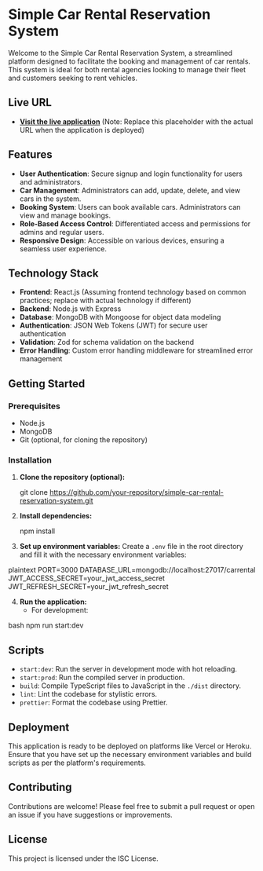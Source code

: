 # Simple Car Rental Reservation System

Welcome to the Simple Car Rental Reservation System, a streamlined platform designed to facilitate the booking and management of car rentals. This system is ideal for both rental agencies looking to manage their fleet and customers seeking to rent vehicles.

## Live URL

- **[Visit the live application](https://simple-car-rental-reservation-system.vercel.app/)** (Note: Replace this placeholder with the actual URL when the application is deployed)

## Features

- **User Authentication**: Secure signup and login functionality for users and administrators.
- **Car Management**: Administrators can add, update, delete, and view cars in the system.
- **Booking System**: Users can book available cars. Administrators can view and manage bookings.
- **Role-Based Access Control**: Differentiated access and permissions for admins and regular users.
- **Responsive Design**: Accessible on various devices, ensuring a seamless user experience.

## Technology Stack

- **Frontend**: React.js (Assuming frontend technology based on common practices; replace with actual technology if different)
- **Backend**: Node.js with Express
- **Database**: MongoDB with Mongoose for object data modeling
- **Authentication**: JSON Web Tokens (JWT) for secure user authentication
- **Validation**: Zod for schema validation on the backend
- **Error Handling**: Custom error handling middleware for streamlined error management

## Getting Started

### Prerequisites

- Node.js
- MongoDB
- Git (optional, for cloning the repository)

### Installation

1. **Clone the repository (optional):**


   git clone https://github.com/your-repository/simple-car-rental-reservation-system.git

   
2. **Install dependencies:**

   npm install
   
3. **Set up environment variables:**
   Create a `.env` file in the root directory and fill it with the necessary environment variables:

plaintext
PORT=3000
DATABASE_URL=mongodb://localhost:27017/carrental
JWT_ACCESS_SECRET=your_jwt_access_secret
JWT_REFRESH_SECRET=your_jwt_refresh_secret


4. **Run the application:**
   - For development:

bash
npm run start:dev   

## Scripts

- `start:dev`: Run the server in development mode with hot reloading.
- `start:prod`: Run the compiled server in production.
- `build`: Compile TypeScript files to JavaScript in the `./dist` directory.
- `lint`: Lint the codebase for stylistic errors.
- `prettier`: Format the codebase using Prettier.

## Deployment

This application is ready to be deployed on platforms like Vercel or Heroku. Ensure that you have set up the necessary environment variables and build scripts as per the platform's requirements.

## Contributing

Contributions are welcome! Please feel free to submit a pull request or open an issue if you have suggestions or improvements.

## License

This project is licensed under the ISC License.
